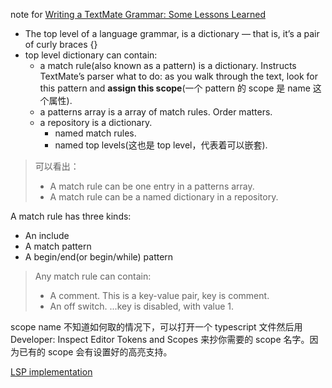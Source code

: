 note for [Writing a TextMate Grammar: Some Lessons Learned](https://www.apeth.com/nonblog/stories/textmatebundle.html)
* The top level of a language grammar, is a dictionary — that is, it’s a pair of curly braces {}
* top level dictionary can contain:
  * a match rule(also known as a pattern) is a dictionary. Instructs TextMate’s parser what to do: as you walk through the text, look for this pattern and **assign this scope**(一个 pattern 的 scope 是 name 这个属性).
  * a patterns array is a array of match rules. Order matters.
  * a repository is a dictionary.
      * named match rules.
      * named top levels(这也是 top level，代表着可以嵌套).
> 可以看出：  
> * A match rule can be one entry in a patterns array.  
> * A match rule can be a named dictionary in a repository.

A match rule has three kinds:
* An include
* A match pattern
* A begin/end(or begin/while) pattern
> Any match rule can contain:
> * A comment. This is a key-value pair, key is comment.
> * An off switch. ...key is disabled, with value 1.

scope name 不知道如何取的情况下，可以打开一个 typescript 文件然后用 Developer: Inspect Editor Tokens and Scopes 来抄你需要的 scope 名字。因为已有的 scope 会有设置好的高亮支持。

[LSP implementation](https://microsoft.github.io/language-server-protocol/implementors/sdks/)